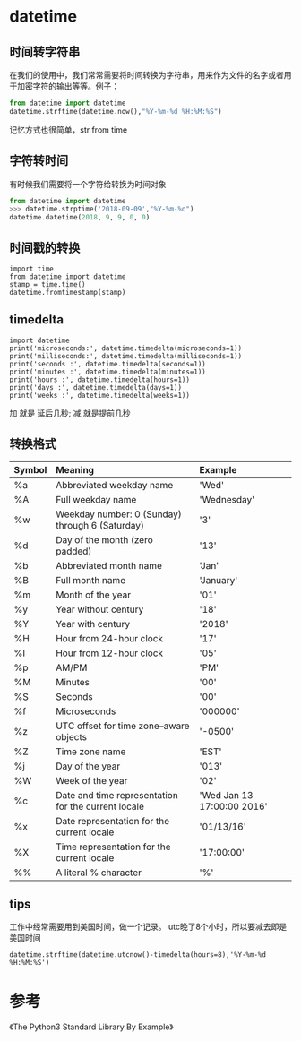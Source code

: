 # datetime
## 时间转字符串
在我们的使用中，我们常常需要将时间转换为字符串，用来作为文件的名字或者用于加密字符的输出等等。例子：
```py
from datetime import datetime 
datetime.strftime(datetime.now(),"%Y-%m-%d %H:%M:%S")
```
记忆方式也很简单，str from time

## 字符转时间
有时候我们需要将一个字符给转换为时间对象
```py
from datetime import datetime 
>>> datetime.strptime('2018-09-09',"%Y-%m-%d")
datetime.datetime(2018, 9, 9, 0, 0)
```
## 时间戳的转换
```
import time 
from datetime import datetime 
stamp = time.time()
datetime.fromtimestamp(stamp)
```
## timedelta
```
import datetime
print('microseconds:', datetime.timedelta(microseconds=1))
print('milliseconds:', datetime.timedelta(milliseconds=1))
print('seconds :', datetime.timedelta(seconds=1))
print('minutes :', datetime.timedelta(minutes=1))
print('hours :', datetime.timedelta(hours=1))
print('days :', datetime.timedelta(days=1))
print('weeks :', datetime.timedelta(weeks=1))
```
加 就是 延后几秒; 减 就是提前几秒
## 转换格式
| Symbol   | Meaning   | Example   | 
|:----|:----|:----|
| %a   | Abbreviated weekday name   | 'Wed'   | 
| %A   | Full weekday name   | 'Wednesday'   | 
| %w   | Weekday number: 0 (Sunday) through  6 (Saturday)     | '3'   | 
| %d   | Day of the month (zero padded)   | '13'   | 
| %b   | Abbreviated month name   | 'Jan'   | 
| %B   | Full month name   | 'January'   | 
| %m   | Month of the year   | '01'   | 
| %y   | Year without century   | '18'   | 
| %Y   | Year with century   | '2018'   | 
| %H   | Hour from 24-hour clock   | '17'   | 
| %I   | Hour from 12-hour clock   | '05'   | 
| %p   | AM/PM   | 'PM'   | 
| %M   | Minutes   | '00'   | 
| %S   | Seconds   | '00'   | 
| %f   | Microseconds   | '000000'   | 
| %z   | UTC offset for time zone–aware objects   | '-0500'   | 
| %Z   | Time zone name   | 'EST'   | 
| %j   | Day of the year   | '013'   | 
| %W   | Week of the year   | '02'   | 
| %c   | Date and time representation for the current locale   | 'Wed Jan 13 17:00:00 2016'   | 
| %x   | Date representation for the current locale   | '01/13/16'   | 
| %X   | Time representation for the current locale   | '17:00:00'   | 
| %%   | A literal % character   | '%'   | 

## tips
工作中经常需要用到美国时间，做一个记录。 utc晚了8个小时，所以要减去即是美国时间
```
datetime.strftime(datetime.utcnow()-timedelta(hours=8),'%Y-%m-%d %H:%M:%S')
```


# 参考
《The Python3 Standard Library By Example》
